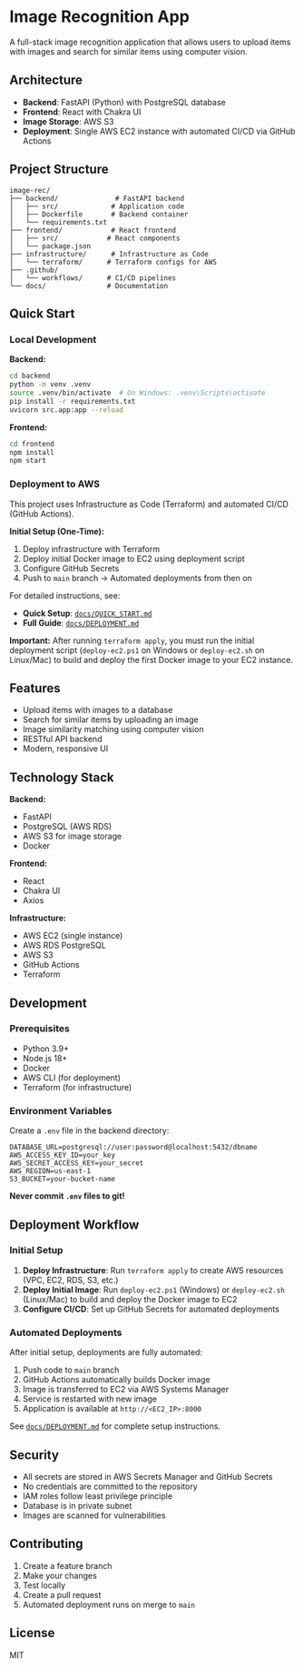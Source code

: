 # Image Recognition App

A full-stack image recognition application that allows users to upload items with images and search for similar items using computer vision.

## Architecture

- **Backend**: FastAPI (Python) with PostgreSQL database
- **Frontend**: React with Chakra UI
- **Image Storage**: AWS S3
- **Deployment**: Single AWS EC2 instance with automated CI/CD via GitHub Actions

## Project Structure

```
image-rec/
├── backend/              # FastAPI backend
│   ├── src/             # Application code
│   ├── Dockerfile       # Backend container
│   └── requirements.txt
├── frontend/            # React frontend
│   ├── src/            # React components
│   └── package.json
├── infrastructure/      # Infrastructure as Code
│   └── terraform/      # Terraform configs for AWS
├── .github/
│   └── workflows/      # CI/CD pipelines
└── docs/               # Documentation
```

## Quick Start

### Local Development

**Backend:**
```bash
cd backend
python -m venv .venv
source .venv/bin/activate  # On Windows: .venv\Scripts\activate
pip install -r requirements.txt
uvicorn src.app:app --reload
```

**Frontend:**
```bash
cd frontend
npm install
npm start
```

### Deployment to AWS

This project uses Infrastructure as Code (Terraform) and automated CI/CD (GitHub Actions).

**Initial Setup (One-Time):**
1. Deploy infrastructure with Terraform
2. Deploy initial Docker image to EC2 using deployment script
3. Configure GitHub Secrets
4. Push to `main` branch → Automated deployments from then on

For detailed instructions, see:
- **Quick Setup**: [`docs/QUICK_START.md`](docs/QUICK_START.md)
- **Full Guide**: [`docs/DEPLOYMENT.md`](docs/DEPLOYMENT.md)

**Important:** After running `terraform apply`, you must run the initial deployment script (`deploy-ec2.ps1` on Windows or `deploy-ec2.sh` on Linux/Mac) to build and deploy the first Docker image to your EC2 instance.

## Features

- Upload items with images to a database
- Search for similar items by uploading an image
- Image similarity matching using computer vision
- RESTful API backend
- Modern, responsive UI

## Technology Stack

**Backend:**
- FastAPI
- PostgreSQL (AWS RDS)
- AWS S3 for image storage
- Docker

**Frontend:**
- React
- Chakra UI
- Axios

**Infrastructure:**
- AWS EC2 (single instance)
- AWS RDS PostgreSQL
- AWS S3
- GitHub Actions
- Terraform

## Development

### Prerequisites

- Python 3.9+
- Node.js 18+
- Docker
- AWS CLI (for deployment)
- Terraform (for infrastructure)

### Environment Variables

Create a `.env` file in the backend directory:

```env
DATABASE_URL=postgresql://user:password@localhost:5432/dbname
AWS_ACCESS_KEY_ID=your_key
AWS_SECRET_ACCESS_KEY=your_secret
AWS_REGION=us-east-1
S3_BUCKET=your-bucket-name
```

**Never commit `.env` files to git!**

## Deployment Workflow

### Initial Setup
1. **Deploy Infrastructure**: Run `terraform apply` to create AWS resources (VPC, EC2, RDS, S3, etc.)
2. **Deploy Initial Image**: Run `deploy-ec2.ps1` (Windows) or `deploy-ec2.sh` (Linux/Mac) to build and deploy the Docker image to EC2
3. **Configure CI/CD**: Set up GitHub Secrets for automated deployments

### Automated Deployments
After initial setup, deployments are fully automated:

1. Push code to `main` branch
2. GitHub Actions automatically builds Docker image
3. Image is transferred to EC2 via AWS Systems Manager
4. Service is restarted with new image
5. Application is available at `http://<EC2_IP>:8000`

See [`docs/DEPLOYMENT.md`](docs/DEPLOYMENT.md) for complete setup instructions.

## Security

- All secrets are stored in AWS Secrets Manager and GitHub Secrets
- No credentials are committed to the repository
- IAM roles follow least privilege principle
- Database is in private subnet
- Images are scanned for vulnerabilities

## Contributing

1. Create a feature branch
2. Make your changes
3. Test locally
4. Create a pull request
5. Automated deployment runs on merge to `main`

## License

MIT
